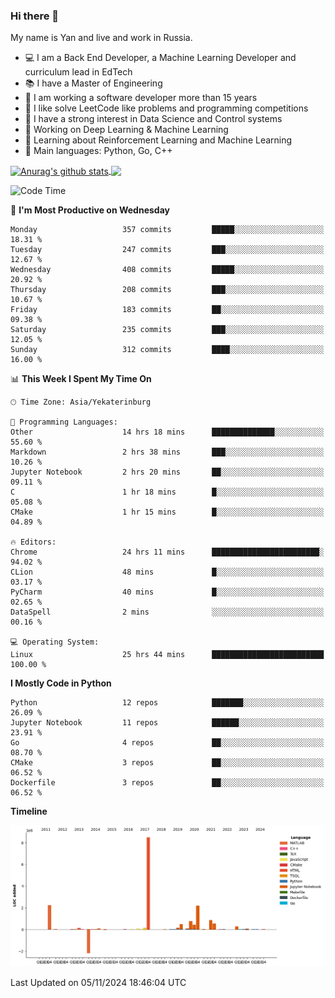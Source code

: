 ### Hi there 👋

My name is Yan and live and work in Russia.

- 💻 I am a Back End Developer, a Machine Learning Developer and curriculum lead in EdTech
- 📚 I have a Master of Engineering
- 🤔 I am working a software developer more than 15 years
- 🌱 I like solve LeetCode like problems and programming competitions
- 📝 I have a strong interest in Data Science and Control systems
- 🔭 Working on Deep Learning & Machine Learning
- 🌱 Learning about Reinforcement Learning and Machine Learning
- 🌟 Main languages: Python, Go, C++

<!--


**yanchick/yanchick** is a ✨ _special_ ✨ repository because its `README.md` (this file) appears on your GitHub profile.

Here are some ideas to get you started:

- I am a self taught Full Stack Developer and a Machine Learning Developer
- 🌱 I’m currently learning ...
- 👯 I’m looking to collaborate on ...
- 🤔 I’m looking for help with ...
- 💬 Ask me about ...
- 📫 How to reach me: ...
- 😄 Pronouns: ...
- ⚡ Fun fact: ...

-->


<a href="https://github.com/anuraghazra/github-readme-stats">
    <img align="center" src="https://github-readme-stats.vercel.app/api?username=yanchick&count_private=true" alt="Anurag's github stats" />
</a>
<a href="https://github.com/anuraghazra/github-readme-stats">
    <img align="center" src="https://github-readme-stats.vercel.app/api/top-langs/?username=yanchick&hide=javascript,html,CSS" />
</a>

<!--START_SECTION:waka-->
![Code Time](http://img.shields.io/badge/Code%20Time-2%2C556%20hrs%2028%20mins-blue)

📅 **I'm Most Productive on Wednesday** 

```text
Monday                   357 commits         █████░░░░░░░░░░░░░░░░░░░░   18.31 % 
Tuesday                  247 commits         ███░░░░░░░░░░░░░░░░░░░░░░   12.67 % 
Wednesday                408 commits         █████░░░░░░░░░░░░░░░░░░░░   20.92 % 
Thursday                 208 commits         ███░░░░░░░░░░░░░░░░░░░░░░   10.67 % 
Friday                   183 commits         ██░░░░░░░░░░░░░░░░░░░░░░░   09.38 % 
Saturday                 235 commits         ███░░░░░░░░░░░░░░░░░░░░░░   12.05 % 
Sunday                   312 commits         ████░░░░░░░░░░░░░░░░░░░░░   16.00 % 
```


📊 **This Week I Spent My Time On** 

```text
🕑︎ Time Zone: Asia/Yekaterinburg

💬 Programming Languages: 
Other                    14 hrs 18 mins      ██████████████░░░░░░░░░░░   55.60 % 
Markdown                 2 hrs 38 mins       ███░░░░░░░░░░░░░░░░░░░░░░   10.26 % 
Jupyter Notebook         2 hrs 20 mins       ██░░░░░░░░░░░░░░░░░░░░░░░   09.11 % 
C                        1 hr 18 mins        █░░░░░░░░░░░░░░░░░░░░░░░░   05.08 % 
CMake                    1 hr 15 mins        █░░░░░░░░░░░░░░░░░░░░░░░░   04.89 % 

🔥 Editors: 
Chrome                   24 hrs 11 mins      ████████████████████████░   94.02 % 
CLion                    48 mins             █░░░░░░░░░░░░░░░░░░░░░░░░   03.17 % 
PyCharm                  40 mins             █░░░░░░░░░░░░░░░░░░░░░░░░   02.65 % 
DataSpell                2 mins              ░░░░░░░░░░░░░░░░░░░░░░░░░   00.16 % 

💻 Operating System: 
Linux                    25 hrs 44 mins      █████████████████████████   100.00 % 
```

**I Mostly Code in Python** 

```text
Python                   12 repos            ███████░░░░░░░░░░░░░░░░░░   26.09 % 
Jupyter Notebook         11 repos            ██████░░░░░░░░░░░░░░░░░░░   23.91 % 
Go                       4 repos             ██░░░░░░░░░░░░░░░░░░░░░░░   08.70 % 
CMake                    3 repos             ██░░░░░░░░░░░░░░░░░░░░░░░   06.52 % 
Dockerfile               3 repos             ██░░░░░░░░░░░░░░░░░░░░░░░   06.52 % 
```



**Timeline**

![Lines of Code chart](https://raw.githubusercontent.com/yanchick/yanchick/main/assets/bar_graph.png)


 Last Updated on 05/11/2024 18:46:04 UTC
<!--END_SECTION:waka-->

